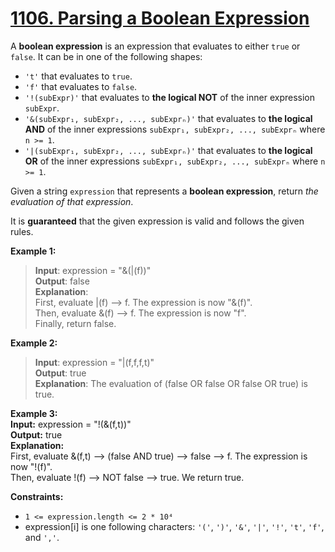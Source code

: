 # [1106. Parsing a Boolean Expression](https://leetcode.com/problems/parsing-a-boolean-expression/)

A **boolean expression** is an expression that evaluates to either `true` or `false`. It can be in one of the following shapes:
- `'t'` that evaluates to `true`.
- `'f'` that evaluates to `false`.
- `'!(subExpr)'` that evaluates to **the logical NOT** of the inner expression `subExpr`.
- `'&(subExpr₁, subExpr₂, ..., subExprₙ)'` that evaluates to **the logical AND** of the inner expressions `subExpr₁, subExpr₂, ..., subExprₙ` where `n >= 1`.
- `'|(subExpr₁, subExpr₂, ..., subExprₙ)'` that evaluates to **the logical OR** of the inner expressions `subExpr₁, subExpr₂, ..., subExprₙ` where `n >= 1`.

Given a string `expression` that represents a **boolean expression**, return _the evaluation of that expression_.

It is **guaranteed** that the given expression is valid and follows the given rules.


**Example 1:**
> **Input**: expression = "&(|(f))"  
 **Output**: false  
 **Explanation**:   
 First, evaluate |(f) --> f. The expression is now "&(f)".  
 Then, evaluate &(f) --> f. The expression is now "f".  
 Finally, return false.

**Example 2:**
> **Input**: expression = "|(f,f,f,t)"  
 **Output**: true  
 **Explanation**: The evaluation of (false OR false OR false OR true) is true.

**Example 3:**  
**Input:** expression = "!(&(f,t))"  
**Output:** true  
**Explanation:**   
First, evaluate &(f,t) --> (false AND true) --> false --> f. The expression is now "!(f)".  
Then, evaluate !(f) --> NOT false --> true. We return true.


**Constraints:**
- `1 <= expression.length <= 2 * 10⁴`
- expression[i] is one following characters: `'('`, `')'`, `'&'`, `'|'`, `'!'`, `'t'`, `'f'`, and `','`.
